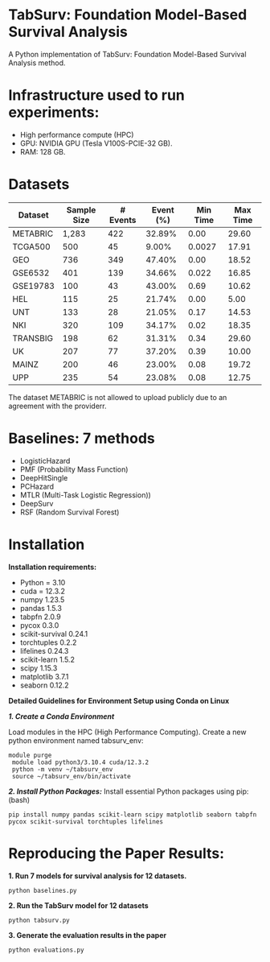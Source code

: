 
# TabSurv: Foundation Model-Based Survival Analysis
A Python implementation of TabSurv: Foundation Model-Based Survival Analysis method.


# Infrastructure used to run experiments:
* High performance compute (HPC)
* GPU: NVIDIA GPU (Tesla V100S-PCIE-32 GB).
* RAM: 128 GB.

# Datasets

| Dataset   | Sample Size | # Events | Event (%) | Min Time | Max Time |
|-----------|-------------|----------|-----------|----------|----------|
| METABRIC  | 1,283       |  422     | 32.89%    | 0.00     | 29.60    |
| TCGA500   | 500         |  45      | 9.00%     | 0.0027   | 17.91    |
| GEO       | 736         |  349     | 47.40%    | 0.00     | 18.52    |
| GSE6532   | 401         |  139     | 34.66%    | 0.022    | 16.85    |
| GSE19783  | 100         |  43      | 43.00%    | 0.69     | 10.62    |
| HEL       | 115         |  25      | 21.74%    | 0.00     | 5.00     |
| UNT       | 133         |  28      | 21.05%    | 0.17     | 14.53    |
| NKI       | 320         |  109     | 34.17%    | 0.02     | 18.35    |
| TRANSBIG  | 198         |  62      | 31.31%    | 0.34     | 29.60    |
| UK        | 207         |  77      | 37.20%    | 0.39     | 10.00    |
| MAINZ     | 200         |  46      | 23.00%    | 0.08     | 19.72    |
| UPP       | 235         |  54      | 23.08%    | 0.08     | 12.75    |

The dataset  METABRIC is not allowed to upload publicly due to an agreement with the providerr.

# Baselines: 7 methods

* LogisticHazard
* PMF (Probability Mass Function)
* DeepHitSingle
* PCHazard
* MTLR (Multi-Task Logistic Regression))
* DeepSurv
* RSF (Random Survival Forest)


# Installation
**Installation requirements:**

* Python = 3.10
* cuda = 12.3.2
* numpy 1.23.5
* pandas 1.5.3
* tabpfn 2.0.9
* pycox 0.3.0
* scikit-survival 0.24.1
* torchtuples 0.2.2
* lifelines 0.24.3
* scikit-learn 1.5.2
* scipy 1.15.3
* matplotlib 3.7.1
* seaborn 0.12.2

**Detailed Guidelines for Environment Setup using Conda on Linux**

***1. Create a Conda Environment***

Load modules in the HPC (High Performance Computing). Create a new python environment named tabsurv_env:
     
    module purge
     module load python3/3.10.4 cuda/12.3.2
     python -m venv ~/tabsurv_env
     source ~/tabsurv_env/bin/activate

***2. Install Python Packages:***
     Install essential Python packages using pip: (bash)
     
    pip install numpy pandas scikit-learn scipy matplotlib seaborn tabpfn pycox scikit-survival torchtuples lifelines




# Reproducing the Paper Results:


**1. Run 7 models for survival analysis for 12 datasets.**

    python baselines.py

**2. Run the TabSurv model for 12 datasets**

    python tabsurv.py
    
**3. Generate the evaluation results in the paper**

    python evaluations.py
